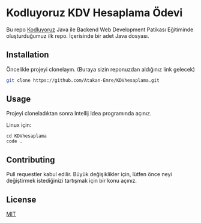 # Kodluyoruz KDV Hesaplama Ödevi

Bu repo [Kodluyoruz](https://www.kodluyoruz.org) Java ile Backend Web Development Patikası Eğitiminde oluşturduğumuz ilk repo. İçerisinde bir adet Java dosyası.


## Installation

Öncelikle projeyi clonelayın. (Buraya sizin reponuzdan aldığınız link gelecek)

```bash
git clone https://github.com/Atakan-Emre/KDVhesaplama.git
```

## Usage

Projeyi cloneladıktan sonra Intellij Idea programında açınız.

Linux için:
```linux
cd KDVhesaplama
code .
```

## Contributing
Pull requestler kabul edilir. Büyük değişiklikler için, lütfen önce neyi değiştirmek istediğinizi tartışmak için bir konu açınız.


## License
[MIT](https://choosealicense.com/licenses/mit/)
